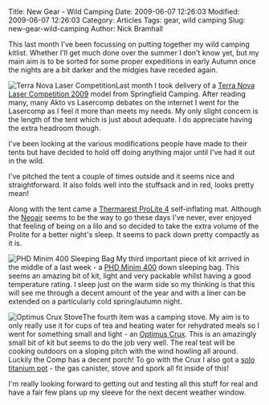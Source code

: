 Title: New Gear - Wild Camping
Date: 2009-06-07 12:26:03
Modified: 2009-06-07 12:26:03
Category: Articles
Tags: gear, wild camping
Slug: new-gear-wild-camping
Author: Nick Bramhall

This last month I've been focussing on putting together my wild camping kitlist. Whether I'll get much done over the summer I don't know yet, but my main aim is to be sorted for some proper expeditions in early Autumn once the nights are a bit darker and the midgies have receded again.

<!--more-->

![Terra Nova Laser Competition](http://www.invertedworld.co.uk/images/Red%20d.png)Last month I took delivery of a [Terra Nova Laser Competition 2009](http://www.terra-nova.co.uk/Product_Type/Tents/Superlite_Tents/Laser_Competition_RED.html) model from Springfield Camping. After reading many, many Akto vs Lasercomp debates on the internet I went for the Lasercomp as I feel it more than meets my needs. My only slight concern is the length of the tent which is just about adequate. I do appreciate having the extra headroom though.



I've been looking at the various modifications people have made to their tents but have decided to hold off doing anything major until I've had it out in the wild.



I've pitched the tent a couple of times outside and it seems nice and straightforward. It also folds well into the stuffsack and in red, looks pretty mean!



Along with the tent came a [Thermarest ProLite 4](http://cascadedesigns.com/therm-a-rest/mattresses/fast-and-light/prolite/product) self-inflating mat. Although the [Neoair](http://cascadedesigns.com/Therm-A-Rest/Mattresses/Fast-And-Light/NeoAir/product) seems to be the way to go these days I've never, ever enjoyed that feeling of being on a lilo and so decided to take the extra volume of the Prolite for a better night's sleep. It seems to pack down pretty compactly as it is.



![PHD Minim 400 Sleeping Bag](http://www.invertedworld.co.uk/images/minim600_big.jpeg) My third important piece of kit arrived in the middle of a last week - a [PHD Minim 400](http://www.phdesigns.co.uk/product_info.php?cPath=26_60&products_id=118) down sleeping bag. This seems an amazing bit of kit, light and very packable whilst having a good temperature rating. I sleep just on the warm side so my thinking is that this will see me through a decent amount of the year and with a liner can be extended on a particularly cold spring/autumn night.





![Optimus Crux Stove](http://www.invertedworld.co.uk/images/375b2090d4af9f0267a95817383aa3e6.jpeg)The fourth item was a camping stove. My aim is to only really use it for cups of tea and heating water for rehydrated meals so I went for something small and light - an [Optimus Crux](http://www.optimusstoves.com/seen/optimus-products/products/katadynshopconnect/optimus-outdoor-kocher/optimus-crux/). This is an amazingly small bit of kit but seems to do the job very well. The real test will be cooking outdoors on a sloping pitch with the wind howling all around. Luckily the Comp has a decent porch! To go with the Crux I also got a [solo titanium pot](http://www.optimusstoves.com/seen/optimus-products/products/katadynshopconnect/optimus-kochgeschirr-und-besteck/optimus-terra-solo/) - the gas canister, stove and spork all fit inside of this!



I'm really looking forward to getting out and testing all this stuff for real and have a fair few plans up my sleeve for the next decent weather window.
